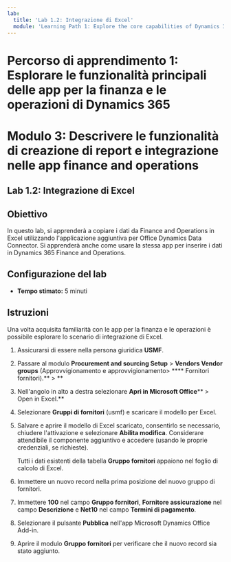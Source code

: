 ```yaml
---
lab:
  title: 'Lab 1.2: Integrazione di Excel'
  module: 'Learning Path 1: Explore the core capabilities of Dynamics 365 finance and operations apps'
---
```

# Percorso di apprendimento 1: Esplorare le funzionalità principali delle app per la finanza e le operazioni di Dynamics 365
# Modulo 3: Descrivere le funzionalità di creazione di report e integrazione nelle app finance and operations

## Lab 1.2: Integrazione di Excel

## Obiettivo

In questo lab, si apprenderà a copiare i dati da Finance and Operations in Excel utilizzando l'applicazione aggiuntiva per Office Dynamics Data Connector. Si apprenderà anche come usare la stessa app per inserire i dati in Dynamics 365 Finance and Operations. 

## Configurazione del lab

   - **Tempo stimato:** 5 minuti

## Istruzioni

Una volta acquisita familiarità con le app per la finanza e le operazioni è possibile esplorare lo scenario di integrazione di Excel.

1.  Assicurarsi di essere nella persona giuridica **USMF**.

2.  Passare al modulo **Procurement and sourcing Setup** > **Vendors Vendor groups** (Approvvigionamento e approvvigionamento> **** Fornitori fornitori).** > **

3.  Nell'angolo in alto a destra selezionare **Apri in Microsoft Office**** > Open in Excel.**

4.  Selezionare **Gruppi di fornitori** (usmf) e scaricare il modello per Excel.

5.  Salvare e aprire il modello di Excel scaricato, consentirlo se necessario, chiudere l'attivazione e selezionare **Abilita modifica**. Considerare attendibile il componente aggiuntivo e accedere (usando le proprie credenziali, se richieste).

    Tutti i dati esistenti della tabella **Gruppo fornitori** appaiono nel foglio di calcolo di Excel.

6.  Immettere un nuovo record nella prima posizione del nuovo gruppo di fornitori.

7.  Immettere **100** nel campo **Gruppo fornitori**, **Fornitore assicurazione** nel campo **Descrizione** e **Net10** nel campo **Termini di pagamento**.

8.  Selezionare il pulsante **Pubblica** nell'app Microsoft Dynamics Office Add-in.

9.  Aprire il modulo **Gruppo fornitori** per verificare che il nuovo record sia stato aggiunto.

